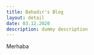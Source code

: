 ```yaml
---
title: Bahadır's Blog
layout: detail
date: 03.12.2020
description: dummy description
---
```


Merhaba
